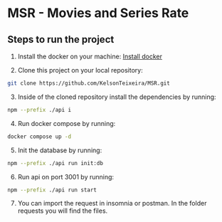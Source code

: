 # MSR - Movies and Series Rate

## Steps to run the project

1. Install the docker on your machine: [Install docker](https://docs.docker.com/desktop/)

2. Clone this project on your local repository: 
```bash
git clone https://github.com/KelsonTeixeira/MSR.git 
```

3. Inside of the cloned repository install the dependencies by running: 
```bash
npm --prefix ./api i
````
4. Run docker compose by running:
```bash
docker compose up -d
```

5. Init the database by running: 
```bash
npm --prefix ./api run init:db
```
6. Run api on port 3001 by running:
```bash
npm --prefix ./api run start
```
7. You can import the request in insomnia or postman. In the folder requests you will find the files.



